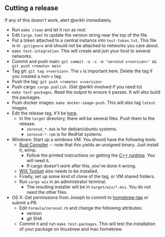 ## Cutting a release

If any of this doesn't work, alert @erikh immediately.

- Run `make clean` and let it run as root.
- Edit `Cargo.toml` to update the version string near the top of the file.
- Put a token attached to a central instance into `test-token.txt`. This file is in `.gitignore` and should not be attached to networks you care about.
- `make test-integration`. This will create and join your host to several networks.
- Commit and push main: `git commit -a -s -m "zeronsd v<version>" && git push <remote> main`
- Tag git: `git tag v<version>`. The `v` is important here. Delete the tag if you created a non-`v` tag.
- Push the tag: `git push <remote> v<version>`
- Push cargo: `cargo publish`. (Get @erikh involved if you need to)
- `make test-packages`. Read the output to ensure it passes. It will also build the packages.
- Push docker images: `make docker-image-push`. This will also tag `latest` images.
- Edit the release tag, it'll be [here](https://github.com/zerotier/zeronsd/releases).
  - In the `target` directory, there will be several files. Push them to the release.
    - `zeronsd_*.deb` is for debian/ubuntu systems.
    - `zeronsd-*.rpm` is for RedHat systems.
- Windows: Start up a windows VM. You should have the following tools:
  - [Rust Compiler](https://rustup.rs) -- note that this yields an unsigned binary. Just install it, wimp.
    - Follow the printed instructions on getting the [C++ runtime](https://visualstudio.microsoft.com/visual-cpp-build-tools/). You will need it.
    - If cargo doesn't work after this, you've done it wrong.
  - [WIX Toolset](https://github.com/wixtoolset/wix3/releases/tag/wix3112rtm) also needs to be installed.
  - Finally, set up some kind of clone of the tag, or VM shared folders.
  - Run `cargo wix` in an administrator terminal.
    - The resulting installer will be in `target/wix/*.msi`. You do not need the other files.
- OS X: Get permissions from Joseph to commit to [homebrew-tap](https://github.com/zerotier/homebrew-tap) or submit a PR.
  - Edit `Formula/zeronsd.rb` and change the following attributes:
    - version
    - git SHA
  - Commit it and run `make test-packages`. This will test the installation of your package on linuxbrew and mac homebrew.

